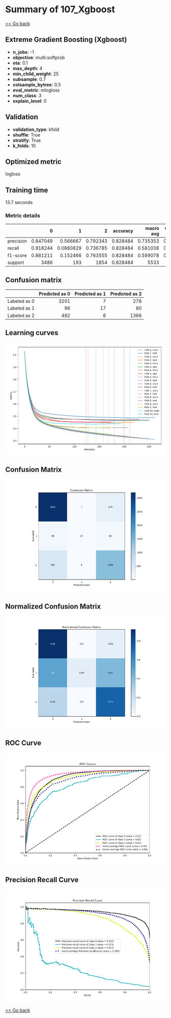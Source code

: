 # Summary of 107_Xgboost

[<< Go back](../README.md)


## Extreme Gradient Boosting (Xgboost)
- **n_jobs**: -1
- **objective**: multi:softprob
- **eta**: 0.1
- **max_depth**: 4
- **min_child_weight**: 25
- **subsample**: 0.7
- **colsample_bytree**: 0.5
- **eval_metric**: mlogloss
- **num_class**: 3
- **explain_level**: 0

## Validation
 - **validation_type**: kfold
 - **shuffle**: True
 - **stratify**: True
 - **k_folds**: 10

## Optimized metric
logloss

## Training time

13.7 seconds

### Metric details
|           |           0 |           1 |           2 |   accuracy |   macro avg |   weighted avg |   logloss |
|:----------|------------:|------------:|------------:|-----------:|------------:|---------------:|----------:|
| precision |    0.847049 |   0.566667  |    0.792343 |   0.828484 |    0.735353 |       0.818938 |  0.447944 |
| recall    |    0.918244 |   0.0880829 |    0.736785 |   0.828484 |    0.581038 |       0.828484 |  0.447944 |
| f1-score  |    0.881211 |   0.152466  |    0.763555 |   0.828484 |    0.599078 |       0.816367 |  0.447944 |
| support   | 3486        | 193         | 1854        |   0.828484 | 5533        |    5533        |  0.447944 |


## Confusion matrix
|              |   Predicted as 0 |   Predicted as 1 |   Predicted as 2 |
|:-------------|-----------------:|-----------------:|-----------------:|
| Labeled as 0 |             3201 |                7 |              278 |
| Labeled as 1 |               96 |               17 |               80 |
| Labeled as 2 |              482 |                6 |             1366 |

## Learning curves
![Learning curves](learning_curves.png)
## Confusion Matrix

![Confusion Matrix](confusion_matrix.png)


## Normalized Confusion Matrix

![Normalized Confusion Matrix](confusion_matrix_normalized.png)


## ROC Curve

![ROC Curve](roc_curve.png)


## Precision Recall Curve

![Precision Recall Curve](precision_recall_curve.png)



[<< Go back](../README.md)
